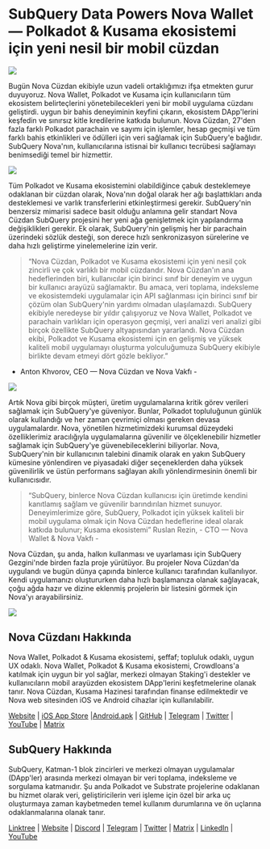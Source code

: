 # SubQuery Data Powers Nova Wallet — Polkadot & Kusama ekosistemi için yeni nesil bir mobil cüzdan

![](https://miro.medium.com/max/1400/1*0HRq9OTOIIvv3Hfz9hE23A.jpeg)

Bugün Nova Cüzdan ekibiyle uzun vadeli ortaklığımızı ifşa etmekten gurur duyuyoruz. Nova Wallet, Polkadot ve Kusama için kullanıcıların tüm ekosistem belirteçlerini yönetebilecekleri yeni bir mobil uygulama cüzdanı geliştirdi. uygun bir bahis deneyiminin keyfini çıkarın, ekosistem DApp'lerini keşfedin ve sınırsız kitle kredilerine katkıda bulunun. Nova Cüzdan, 27'den fazla farklı Polkadot parachain ve sayımı için işlemler, hesap geçmişi ve tüm farklı bahis etkinlikleri ve ödülleri için veri sağlamak için SubQuery'e bağlıdır. SubQuery Nova'nın, kullanıcılarına istisnai bir kullanıcı tecrübesi sağlamayı benimsediği temel bir hizmettir.

![](https://miro.medium.com/max/1200/1*5JlnAgpO79q3ayc4oAHD6g.gif)

Tüm Polkadot ve Kusama ekosistemini olabildiğince çabuk desteklemeye odaklanan bir cüzdan olarak, Nova'nın doğal olarak her ağı başlattıkları anda desteklemesi ve varlık transferlerini etkinleştirmesi gerekir. SubQuery'nin benzersiz mimarisi sadece basit olduğu anlamına gelir standart Nova Cüzdan SubQuery projesini her yeni ağa genişletmek için yapılandırma değişiklikleri gerekir.  Ek olarak, SubQuery'nin gelişmiş her bir parachain üzerindeki sözlük desteği, son derece hızlı senkronizasyon sürelerine ve daha hızlı geliştirme yinelemelerine izin verir.
> “Nova Cüzdan, Polkadot ve Kusama ekosistemi için yeni nesil çok zincirli ve çok varlıklı bir mobil cüzdandır. Nova Cüzdan'ın ana hedeflerinden biri, kullanıcılar için birinci sınıf bir deneyim ve uygun bir kullanıcı arayüzü sağlamaktır. Bu amaca, veri toplama, indeksleme ve ekosistemdeki uygulamalar için API sağlanması için birinci sınıf bir çözüm olan SubQuery'nin yardımı olmadan ulaşılamazdı. SubQuery ekibiyle neredeyse bir yıldır çalışıyoruz ve Nova Wallet, Polkadot ve parachain varlıkları için operasyon geçmişi, veri analizi veri analizi gibi birçok özellikte SubQuery altyapısından yararlandı. Nova Cüzdan ekibi, Polkadot ve Kusama ekosistemi için en gelişmiş ve yüksek kaliteli mobil uygulamayı oluşturma yolculuğumuza SubQuery ekibiyle birlikte devam etmeyi dört gözle bekliyor.”

- Anton Khvorov, CEO — Nova Cüzdan ve Nova Vakfı -


![](https://miro.medium.com/max/1400/1*cq6Yyz2LTRul_5TUd9CeqA.png)



Artık Nova gibi birçok müşteri, üretim uygulamalarına kritik görev verileri sağlamak için SubQuery'ye güveniyor. Bunlar, Polkadot topluluğunun günlük olarak kullandığı ve her zaman çevrimiçi olması gereken devasa uygulamalardır. Nova, yönetilen hizmetimizdeki kurumsal düzeydeki özelliklerimiz aracılığıyla uygulamalarına güvenilir ve ölçeklenebilir hizmetler sağlamak için SubQuery'ye güvenebileceklerini biliyorlar. Nova, SubQuery'nin bir kullanıcının talebini dinamik olarak en yakın SubQuery kümesine yönlendiren ve piyasadaki diğer seçeneklerden daha yüksek güvenilirlik ve üstün performans sağlayan akıllı yönlendirmesinin önemli bir kullanıcısıdır.
> “SubQuery, binlerce Nova Cüzdan kullanıcısı için üretimde kendini kanıtlamış sağlam ve güvenilir barındırılan hizmet sunuyor. Deneyimlerimize göre, SubQuery, Polkadot için yüksek kaliteli bir mobil uygulama olmak için Nova Cüzdan hedeflerine ideal olarak katkıda bulunur; Kusama ekosistemi” Ruslan Rezin, - CTO — Nova Wallet & Nova Vakfı -

Nova Cüzdan, şu anda, halkın kullanması ve uyarlaması için SubQuery Gezgini'nde birden fazla proje yürütüyor. Bu projeler Nova Cüzdan'da uygulandı ve bugün dünya çapında binlerce kullanıcı tarafından kullanılıyor. Kendi uygulamanızı oluştururken daha hızlı başlamanıza olanak sağlayacak, çoğu ağda hazır ve dizine eklenmiş projelerin bir listesini görmek için Nova'yı arayabilirsiniz.

![](https://miro.medium.com/max/1400/1*8eX2c8rcICZtsJPqcoYJUw.png)

## Nova Cüzdanı Hakkında

Nova Wallet, Polkadot & Kusama ekosistemi, şeffaf; topluluk odaklı, uygun UX odaklı. Nova Wallet, Polkadot & Kusama ekosistemi, Crowdloans'a katılmak için uygun bir yol sağlar, merkezi olmayan Staking'i destekler ve kullanıcıların mobil arayüzden ekosistem DApp'lerini keşfetmelerine olanak tanır. Nova Cüzdan, Kusama Hazinesi tarafından finanse edilmektedir ve Nova web sitesinden iOS ve Android cihazlar için kullanılabilir.

[Website](https://novawallet.io/) | [iOS App Store](https://novawallet.io/) |[Android.apk](https://github.com/nova-wallet/nova-wallet-android-releases/releases) |  [GitHub](https://github.com/nova-wallet/)  |  [Telegram](https://t.me/novawallet)  |  [Twitter](https://twitter.com/NovaWalletApp) |  [YouTube](https://www.youtube.com/channel/UChoQr3YPETJKKVvhQ0AfV6A) | [Matrix](https://matrix.to/#/#nova-wallet:matrix.org)

## SubQuery Hakkında

SubQuery, Katman-1 blok zincirleri ve merkezi olmayan uygulamalar (DApp'ler) arasında merkezi olmayan bir veri toplama, indeksleme ve sorgulama katmanıdır. Şu anda Polkadot ve Substrate projelerine odaklanan bu hizmet olarak veri, geliştiricilerin veri işleme için özel bir arka uç oluşturmaya zaman kaybetmeden temel kullanım durumlarına ve ön uçlarına odaklanmalarına olanak tanır.

[Linktree](https://linktr.ee/subquerynetwork) | [Website](https://subquery.network/) | [Discord](https://discord.com/invite/78zg8aBSMG) | [Telegram](https://t.me/subquerynetwork) | [Twitter](https://twitter.com/subquerynetwork) | [Matrix](https://matrix.to/#/#subquery:matrix.org) | [LinkedIn](https://www.linkedin.com/company/subquery) | [YouTube](https://www.youtube.com/channel/UCi1a6NUUjegcLHDFLr7CqLw)
